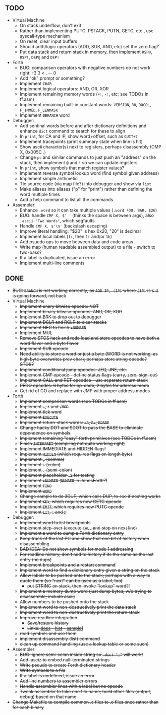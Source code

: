 ## TODO ##

* Virtual Machine
  * On stack underflow, don't exit
  * Rather than implementing PUTC, PSTACK, PUTN, GETC, etc., use syscall-type mechanism
  * On reset, clear input buffers
  * Should arith/logic operators (ADD, SUB, AND, etc) set the zero flag?
  * Put data stack and return stack in memory, then implement `RSP@`, `RSP!`, `DSP@` and `DSP!`
* Forth
  * BUG: comparison operators with negative numbers do not work right: -3 3 < . -- 0
  * Add "ok" prompt or something?
  * Implement `CHAR`
  * Implement logical operators: AND, OR, XOR
  * Implement remaining memory words (`+!`, `-!`, etc; see TODOs in ff.asm)
  * Implement remaining built-in constant words: `VERSION`, `R0`, `DOCOL`, `F_IMMED`, `F_LENMASK`
  * Implement `0BRANCH` word
* Debugger:
  * Add sentinal words before and after dictionary definitions and enhance `dict` command to search for these to align
  * In `print`, for CA and IP, show word+offset, such as `QUIT+2`
  * Implement tracepoints (print summary state when line is hit)
  * Show ascii character(s) next to registers, perhaps disassembly (CMP X, 0x005C  .\)
  * Change `pc` and similar commands to just push an "address" on the stack, then implement `@` and `!` so we can update registers
  * In `print`, show symbols that match register values?
  * Implement reverse symbol lookup word (find symbol given address)
  * Implement simple arithmetic
  * Tie source code (via map file?) into debugger and show via `list`
  * Make aliases into aliases ("p" for "print") rather than defining the word multiple times
  * Add a help command to list all the commands
* Assembler:
  * Enhance `.word` so it can take multiple values (`.word FOO, BAR, $26`)
  * BUG: handle `CMP X, $' '`     (thinks the space is between args), also `.ascii "Two Words"`, which segfaults
  * Handle `CMP X, $'\n'`         (backslash escaping)
  * Improve literal handling: "$20" is hex 0x20, "20" is decimal
  * Implement local labels (`1:`, then `1f` and/or `1b`)
  * Add psuedo ops to move between data and code areas
  * Write map (human readable assembled output) to a file - switch to two-pass?
  * If a label is duplicated, issue an error
  * Implement multi-line comments


## DONE ##

* ~~BUG: `BRANCH` is not working correctly, as `ADD IP, (IP)` where `(IP)` is `$-8` is going forward, not back~~
* Virtual Machine
  * ~~Implement unary bitwise opcode: NOT~~
  * ~~Implement binary bitwise opcodes: AND, OR, XOR~~
  * ~~Implement BRK to drop out to debugger~~
  * ~~Implement DCLR and RCLR to clear stacks~~
  * ~~Implement NEG to finish `>NUMBER`~~
  * ~~Implement MUL~~
  * ~~Remove STOS hack and redo load and store opcodes to have both a word flavor and a byte flavor~~
  * ~~Implement SUB opcode~~
  * ~~Need ability to store a word or just a byte (WORD is not working, as high byte overwrites prev char); perhaps store string opcode? STOS?~~
  * ~~Implement conditional jump opcodes: JEQ, JNE, etc.~~
  * ~~Implement CMP opcode - define status flags (carry, zero, sign, etc)~~
  * ~~Implement CALL and RET opcodes - use separate return stack~~
  * ~~REDO opcodes: 6 bytes for op-code, 2 bytes for address mode~~
  * ~~Get rid of GO and replace with JMP with proper address modes~~
* Forth
  * ~~Implement comparison words (see TODOs in ff.asm)~~
  * ~~Implement `-`, `*` and `/MOD`~~
  * ~~Implement tick word~~
  * ~~Implement `EXECUTE`~~
  * ~~Implement return-stack words: `>R`, `R>`, `RDROP`~~
  * ~~Change hacky DOT and SDOT to pass the BASE to eliminate dependence on symbols~~
  * ~~Implement remaining "easy" forth primitives (see TODOs in ff.asm)~~
  * ~~Finish `INTERPRET` (compiling not quite working right)~~
  * ~~Implement IMMEDIATE and HIDDEN flags!~~
  * ~~Implement `HIDDEN` (which requires flags on length byte)~~
  * ~~Implement `,` (comma)~~
  * ~~Implement `:` (colon)~~
  * ~~Implement `;` (semi-colon)~~
  * ~~Implement placeholder `.S` for testing~~
  * ~~Implement `>NUMBER` (`NUMBER` in JonesForth?)~~
  * ~~Implement `FIND`~~
  * ~~Implement `WORD`~~
  * ~~Change sample to do 2DUP, which calls DUP, to see if nesting works~~
  * ~~Implement `KEY`, which requires new GETC opcode~~
  * ~~Implement `EMIT`, which requires new PUTC opcode~~
  * ~~Implement `LIT`, `!` and `@`~~
* Debugger:
  * ~~Implement word to list breakpoints~~
  * ~~Implement step-over (execute `CALL` and stop on next line)~~
  * ~~Implement a word to dump a Forth dictionary entry~~
  * ~~Keep track of the last PC and show that one bit of history when disassembling~~
  * ~~BAD IDEA: Do not show symbols for mode 1 addressing~~
  * ~~For readline history, don't add to history if its the same as the last entry (no dups)~~
  * ~~Implement breakpoints and a restart command~~
  * ~~Implement word to find a dictionary entry given a string on the stack~~
  * ~~Allow labels to be pushed onto the stack; perhaps with a way to quote them (so "next" can be used as a label, too)~~
    * ~~put STRING on stack, then invoke "lookup" word?!~~
  * ~~Implement a memory dump word (just dump bytes, w/o trying to disassemble; include ascii)~~
  * ~~Allow numbers to be pushed onto the stack~~
  * ~~Implement word to non-destructively print the data stack~~
  * ~~Implement word to non-destructively print the return stack~~
  * ~~Improve readline integration~~
    * ~~Save/restore history~~
    * ~~Links: [docs](http://www.delorie.com/gnu/docs/readline/rlman_23.html) - [hist](https://tiswww.cwru.edu/php/chet/readline/history.html#SEC10) - [sample1](https://eli.thegreenplace.net/2016/basics-of-using-the-readline-library/)~~
  * ~~read symbols and use them~~
  * ~~implement disassembly (list) command~~
  * ~~clean up command handling (use a lookup table or some such)~~
* Assembler:
  * ~~BUG: ignore semi-colon inside string so `.dict ";"` will work!~~
  * ~~Add .asciz to embed null-terminated strings~~
  * ~~Write pseudo to create Forth dictionary header~~
  * ~~Write symbols to a file~~
  * ~~If a label is undefined, issue an error~~
  * ~~Add line numbers to assembler errors~~
  * ~~Handle assembler lines with a label but no opcode~~
  * ~~Tweak assembler to take one file name; build other files (output, debug) based on that name~~
* ~~Change Makefile to compile common .c files to .o files once rather than for each binary~~

